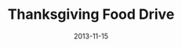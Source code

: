 ---
layout: media
category: media
title: "Thanksgiving Food Drive"
date: 2013-11-15
description: ""
video: "https://s3.amazonaws.com/crossroadsvideomessages/tfd_promo_2013.mp4"
video-poster: "https://www.crossroads.net/uploadedfiles/tfd_still_2013.png"
---